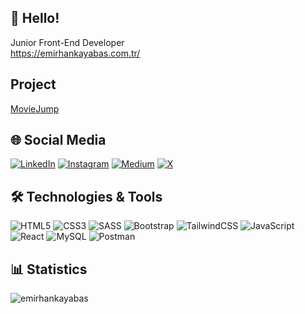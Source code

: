 <h2>👋 Hello!</h2>
Junior Front-End Developer<br><a href="https://emirhankayabas.com.tr/">https://emirhankayabas.com.tr/</a>

<h2></> Project</h2>
<a href="https://emirhankayabas.com.tr/demo/">MovieJump</a>

<h2>🌐 Social Media</h2>

[![LinkedIn](https://img.shields.io/badge/LinkedIn-%230077B5.svg?logo=linkedin&logoColor=white)](https://linkedin.com/in/emirhan-kayabas) [![Instagram](https://img.shields.io/badge/Instagram-%23E4405F.svg?logo=Instagram&logoColor=white)](https://instagram.com/emirhan_kayabas) [![Medium](https://img.shields.io/badge/Medium-12100E?logo=medium&logoColor=white)](https://medium.com/@emirhankayabas)  [![X](https://img.shields.io/badge/X-black.svg?logo=X&logoColor=white)](https://x.com/emirhankayabas0)

<h2>🛠️ Technologies & Tools</h2>

![HTML5](https://img.shields.io/badge/html5-%23E34F26.svg?style=for-the-badge&logo=html5&logoColor=white) ![CSS3](https://img.shields.io/badge/css3-%231572B6.svg?style=for-the-badge&logo=css3&logoColor=white) ![SASS](https://img.shields.io/badge/SASS-hotpink.svg?style=for-the-badge&logo=SASS&logoColor=white) ![Bootstrap](https://img.shields.io/badge/bootstrap-%238511FA.svg?style=for-the-badge&logo=bootstrap&logoColor=white) ![TailwindCSS](https://img.shields.io/badge/tailwindcss-%2338B2AC.svg?style=for-the-badge&logo=tailwind-css&logoColor=white) ![JavaScript](https://img.shields.io/badge/javascript-%23323330.svg?style=for-the-badge&logo=javascript&logoColor=%23F7DF1E) ![React](https://img.shields.io/badge/react-%2320232a.svg?style=for-the-badge&logo=react&logoColor=%2361DAFB) ![MySQL](https://img.shields.io/badge/mysql-%2300000f.svg?style=for-the-badge&logo=mysql&logoColor=white) ![Postman](https://img.shields.io/badge/Postman-FF6C37?style=for-the-badge&logo=postman&logoColor=white)

<h2>📊 Statistics</h2>
<img src="https://github-readme-stats.vercel.app/api?username=emirhankayabas&theme=dark&hide_border=false&include_all_commits=false&count_private=false" alt="emirhankayabas" />
